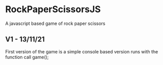 # RockPaperScissorsJS
A javascript based game of rock paper scissors 

## V1 - 13/11/21
First version of the game is a simple console based version runs with the function call game();
